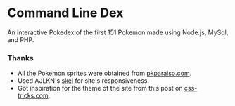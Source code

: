 # Command Line Dex
An interactive Pokedex of the first 151 Pokemon made using Node.js, MySql, and PHP.

### Thanks
- All the Pokemon sprites were obtained from [pkparaiso.com](https://pkparaiso.com).  
- Used AJLKN's [skel](https://skel.io) for site's responsiveness.  
- Got inspiration for the theme of the site from this post on [css-tricks.com](https://css-tricks.com/snippets/css/typewriter-effect/).
